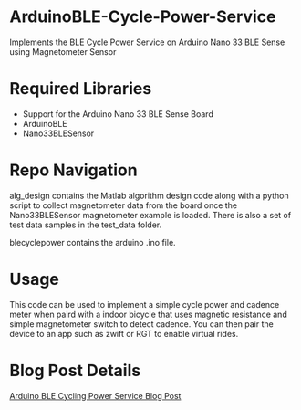 # ArduinoBLE-Cycle-Power-Service
Implements the BLE Cycle Power Service on Arduino Nano 33 BLE Sense using Magnetometer Sensor

# Required Libraries
* Support for the Arduino Nano 33 BLE Sense Board
* ArduinoBLE
* Nano33BLESensor

# Repo Navigation
alg\_design contains the Matlab algorithm design code along with a python script to collect magnetometer
data from the board once the Nano33BLESensor magnetometer example is loaded. There is also a set of test
data samples in the test\_data folder.

blecyclepower contains the arduino .ino file.

# Usage
This code can be used to implement a simple cycle power and cadence meter when paird with a indoor bicycle
that uses magnetic resistance and simple magnetometer switch to detect cadence. You can then pair the
device to an app such as zwift or RGT to enable virtual rides.

# Blog Post Details
[Arduino BLE Cycling Power Service Blog Post](https://teaandtechtime.com/arduino-ble-cycling-power-service)
